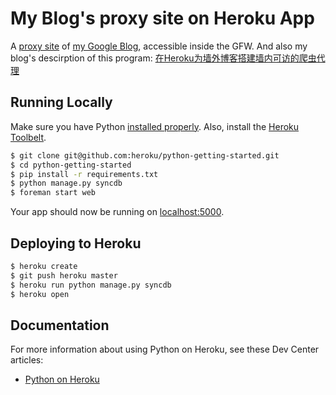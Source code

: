 # My Blog's proxy site on Heroku App

A [proxy site](http://zhengsuizhan-blogspot.herokuapp.com) of [my Google Blog](http://zhengsuizhan.blogspot.com), accessible inside the GFW.
And also my blog's descirption of this program:
[在Heroku为墙外博客搭建墙内可访的爬虫代理](http://zhengsuizhan.blogspot.com/2015/02/herokuproxy.html)

## Running Locally

Make sure you have Python [installed properly](http://install.python-guide.org).  Also, install the [Heroku Toolbelt](https://toolbelt.heroku.com/).

```sh
$ git clone git@github.com:heroku/python-getting-started.git
$ cd python-getting-started
$ pip install -r requirements.txt
$ python manage.py syncdb
$ foreman start web
```

Your app should now be running on [localhost:5000](http://localhost:5000/).

## Deploying to Heroku

```sh
$ heroku create
$ git push heroku master
$ heroku run python manage.py syncdb
$ heroku open
```

## Documentation

For more information about using Python on Heroku, see these Dev Center articles:

- [Python on Heroku](https://devcenter.heroku.com/categories/python)


